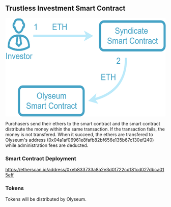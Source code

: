 ## Trustless Investment Smart Contract

<p align="center">
<img src="https://github.com/dggventures/syndicate/blob/master/olyseum/images/olyseum-workflow.png" 
alt="DG Global Ventures" width="573" height="309" border="0" align="center" margin-left="10%" />
</p>

Purchasers send their ethers to the smart contract and the smart contract distribute the money within the same transaction. If the transaction fails, the money is not transfered. When it succeed, the ethers are transfered to Olyseum's address (0x04a1af06961e8fafb82bf656e135b67c130ef240) while administration fees are deducted.

### Smart Contract Deployment

https://etherscan.io/address/0xeb833733a8a2e3d0f722cd181cd027dbca015eff

### Tokens

Tokens will be distributed by Olyseum.
